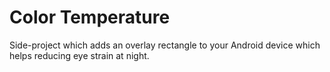 # Color Temperature

Side-project which adds an overlay rectangle to your Android device which helps reducing eye strain at night.
